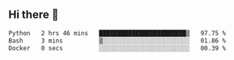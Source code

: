 ## Hi there 👋

<!--START_SECTION:waka-->

```txt
Python   2 hrs 46 mins   ████████████████████████▒   97.75 %
Bash     3 mins          ▒░░░░░░░░░░░░░░░░░░░░░░░░   01.86 %
Docker   0 secs          ░░░░░░░░░░░░░░░░░░░░░░░░░   00.39 %
```

<!--END_SECTION:waka-->
